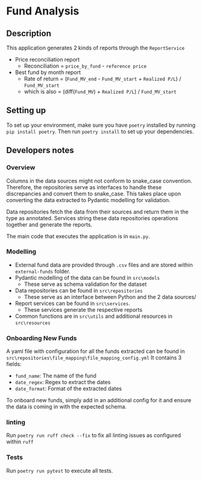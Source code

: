 # Fund Analysis

## Description

This application generates 2 kinds of reports through the `ReportService`
- Price reconciliation report
  - Reconciliation = `price_by_fund` - `reference price`
- Best fund by month report
  - Rate of return = (`Fund_MV_end` - `Fund_MV_start` + `Realized P/L`) / `Fund_MV_start`
  - which is also = (diff(`Fund_MV`) + `Realized P/L`) / `Fund_MV_start`

## Setting up

To set up your environment, make sure you have `poetry` installed by running `pip install poetry`. Then run `poetry install` to set up your dependencies.

## Developers notes

### Overview
Columns in the data sources might not conform to snake_case convention. Therefore, the repositories serve as interfaces to handle these discrepancies and convert them to snake_case.
This takes place upon converting the data extracted to Pydantic modelling for validation.

Data repositories fetch the data from their sources and return them in the type as annotated. Services string these data repositories operations together and generate the reports.

The main code that executes the application is in `main.py`.

### Modelling
- External fund data are provided through `.csv` files and are stored within `external-funds` folder.
- Pydantic modelling of the data can be found in `src\models`
  - These serve as schema validation for the dataset
- Data repositories can be found in `src\repositories`
  - These serve as an interface between Python and the 2 data sources/
- Report services can be found in `src\services`.
  - These services generate the respective reports
- Common functions are in `src\utils` and additional resources in `src\resources`

### Onboarding New Funds
A yaml file with configuration for all the funds extracted can be found in `src\repositories\file_mapping\file_mapping_config.yml`
It contains 3 fields:
- `fund_name`: The name of the fund
- `date_regex`: Regex to extract the dates
- `date_format`: Format of the extracted dates

To onboard new funds, simply add in an additional config for it and ensure the data is coming in with the expected schema.

### linting
Run `poetry run ruff check --fix` to fix all linting issues as configured within `ruff`

### Tests
Run `poetry run pytest` to execute all tests.